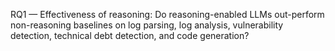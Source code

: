 RQ1 — Effectiveness of reasoning: Do reasoning-enabled LLMs out-perform non-reasoning baselines on log parsing, log analysis, vulnerability detection, technical debt detection, and code generation?
